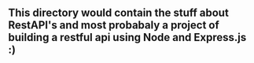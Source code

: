 ## This directory would contain the stuff about RestAPI's and most probabaly a project of building a restful api using Node and Express.js :) 
